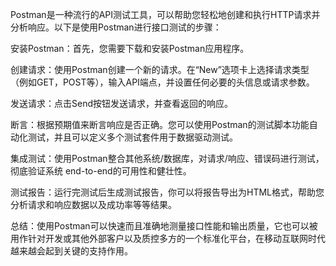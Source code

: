 Postman是一种流行的API测试工具，可以帮助您轻松地创建和执行HTTP请求并分析响应。以下是使用Postman进行接口测试的步骤：

安装Postman：首先，您需要下载和安装Postman应用程序。

创建请求：使用Postman创建一个新的请求。在“New”选项卡上选择请求类型（例如GET，POST等），输入API端点，并设置任何必要的头信息或请求参数。

发送请求：点击Send按钮发送请求，并查看返回的响应。

断言：根据预期值来断言响应是否正确。您可以使用Postman的测试脚本功能自动化测试，并且可以定义多个测试套件用于数据驱动测试。

集成测试：使用Postman整合其他系统/数据库，对请求/响应、错误码进行测试，彻底验证系统 end-to-end的可用性和健壮性。

测试报告：运行完测试后生成测试报告，你可以将报告导出为HTML格式，帮助您分析请求和响应数据以及成功率等等结果。

总结：使用Postman可以快速而且准确地测量接口性能和输出质量，它也可以被用作针对开发或其他外部客户以及质控多方的一个标准化平台，在移动互联网时代越来越会起到关键的支持作用。
